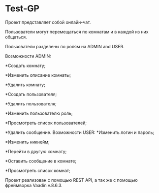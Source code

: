 # Test-GP
Проект представляет собой онлайн-чат.

Пользователи могут перемещаться по комнатам и в каждой из них общаться.

Пользователи разделены по ролям на ADMIN and USER.

Возможности ADMIN:

  *Создать комнату;
  
  *Изменить описание комнаты;
  
  *Удалить комнату;
  
  *Создать пользователя;
  
  *Удалить пользователя;
  
  *Изменить пользователю роль;
  
  *Просмотреть список пользователей;
  
  *Удалить сообщение.
Возможности USER:
  *Изменить логин и пароль;
  
  *Изменить никнейм;
  
  *Перейти в другую комнату;
  
  *Оставить сообщение в комнате;
  
  *Просмотреть список комнат;
  
Проект реализован с помощью REST API, а так же с помощью фреймворка Vaadin v.8.6.3.
